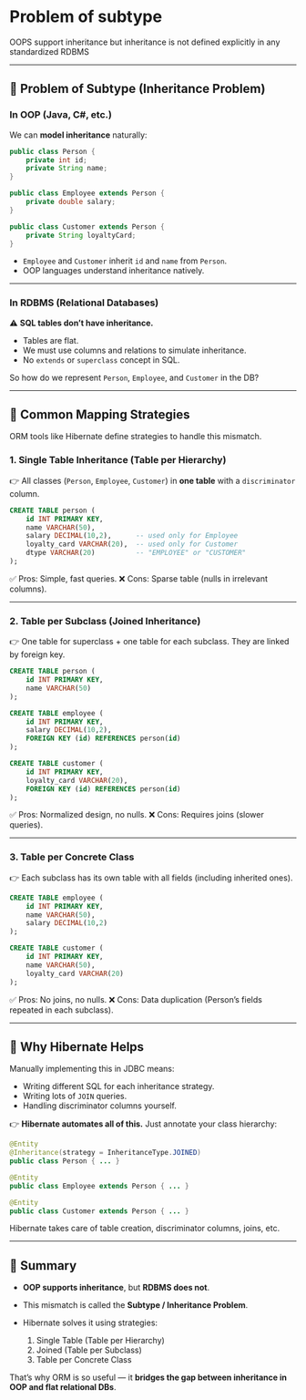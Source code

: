 # Problem of subtype
  OOPS support inheritance but inheritance is not defined explicitly in any standardized RDBMS

---

## 🔹 Problem of Subtype (Inheritance Problem)

### In OOP (Java, C#, etc.)

We can **model inheritance** naturally:

```java
public class Person {
    private int id;
    private String name;
}

public class Employee extends Person {
    private double salary;
}

public class Customer extends Person {
    private String loyaltyCard;
}
```

* `Employee` and `Customer` inherit `id` and `name` from `Person`.
* OOP languages understand inheritance natively.

---

### In RDBMS (Relational Databases)

⚠️ **SQL tables don’t have inheritance.**

* Tables are flat.
* We must use columns and relations to simulate inheritance.
* No `extends` or `superclass` concept in SQL.

So how do we represent `Person`, `Employee`, and `Customer` in the DB?

---

## 🔹 Common Mapping Strategies

ORM tools like Hibernate define strategies to handle this mismatch.

### 1. **Single Table Inheritance (Table per Hierarchy)**

👉 All classes (`Person`, `Employee`, `Customer`) in **one table** with a `discriminator` column.

```sql
CREATE TABLE person (
    id INT PRIMARY KEY,
    name VARCHAR(50),
    salary DECIMAL(10,2),      -- used only for Employee
    loyalty_card VARCHAR(20),  -- used only for Customer
    dtype VARCHAR(20)          -- "EMPLOYEE" or "CUSTOMER"
);
```

✅ Pros: Simple, fast queries.
❌ Cons: Sparse table (nulls in irrelevant columns).

---

### 2. **Table per Subclass (Joined Inheritance)**

👉 One table for superclass + one table for each subclass.
They are linked by foreign key.

```sql
CREATE TABLE person (
    id INT PRIMARY KEY,
    name VARCHAR(50)
);

CREATE TABLE employee (
    id INT PRIMARY KEY,
    salary DECIMAL(10,2),
    FOREIGN KEY (id) REFERENCES person(id)
);

CREATE TABLE customer (
    id INT PRIMARY KEY,
    loyalty_card VARCHAR(20),
    FOREIGN KEY (id) REFERENCES person(id)
);
```

✅ Pros: Normalized design, no nulls.
❌ Cons: Requires joins (slower queries).

---

### 3. **Table per Concrete Class**

👉 Each subclass has its own table with all fields (including inherited ones).

```sql
CREATE TABLE employee (
    id INT PRIMARY KEY,
    name VARCHAR(50),
    salary DECIMAL(10,2)
);

CREATE TABLE customer (
    id INT PRIMARY KEY,
    name VARCHAR(50),
    loyalty_card VARCHAR(20)
);
```

✅ Pros: No joins, no nulls.
❌ Cons: Data duplication (Person’s fields repeated in each subclass).

---

## 🔹 Why Hibernate Helps

Manually implementing this in JDBC means:

* Writing different SQL for each inheritance strategy.
* Writing lots of `JOIN` queries.
* Handling discriminator columns yourself.

👉 **Hibernate automates all of this.**
Just annotate your class hierarchy:

```java
@Entity
@Inheritance(strategy = InheritanceType.JOINED)
public class Person { ... }

@Entity
public class Employee extends Person { ... }

@Entity
public class Customer extends Person { ... }
```

Hibernate takes care of table creation, discriminator columns, joins, etc.

---

## 🔹 Summary

* **OOP supports inheritance**, but **RDBMS does not**.
* This mismatch is called the **Subtype / Inheritance Problem**.
* Hibernate solves it using strategies:

  1. Single Table (Table per Hierarchy)
  2. Joined (Table per Subclass)
  3. Table per Concrete Class

That’s why ORM is so useful — it **bridges the gap between inheritance in OOP and flat relational DBs**.


